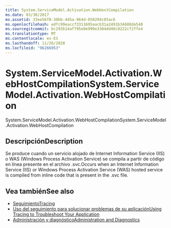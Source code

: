 ```yaml
---
title: System.ServiceModel.Activation.WebHostCompilation
ms.date: 03/30/2017
ms.assetid: 33ee56f8-30bb-445a-964d-050294c85ac6
ms.openlocfilehash: edfc99eaccf3311695aacb31a2491b34688de540
ms.sourcegitcommit: bc293b14af795e0e999e3304dd40c0222cf2ffe4
ms.translationtype: MT
ms.contentlocale: es-ES
ms.lasthandoff: 11/26/2020
ms.locfileid: "96266953"
---
```

# <a name="systemservicemodelactivationwebhostcompilation"></a><span data-ttu-id="64f2a-102">System.ServiceModel.Activation.WebHostCompilation</span><span class="sxs-lookup"><span data-stu-id="64f2a-102">System.ServiceModel.Activation.WebHostCompilation</span></span>

<span data-ttu-id="64f2a-103">System.ServiceModel.Activation.WebHostCompilation</span><span class="sxs-lookup"><span data-stu-id="64f2a-103">System.ServiceModel.Activation.WebHostCompilation</span></span>  
  
## <a name="description"></a><span data-ttu-id="64f2a-104">Descripción</span><span class="sxs-lookup"><span data-stu-id="64f2a-104">Description</span></span>  

 <span data-ttu-id="64f2a-105">Se produce cuando un servicio alojado de Internet Information Service (IIS) o WAS (Windows Process Activation Service) se compila a partir de código en línea presente en el archivo .svc.</span><span class="sxs-lookup"><span data-stu-id="64f2a-105">Occurs when an Internet Information Service (IIS) or Windows Process Activation Service (WAS) hosted service is compiled from inline code that is present in the .svc file.</span></span>  
  
## <a name="see-also"></a><span data-ttu-id="64f2a-106">Vea también</span><span class="sxs-lookup"><span data-stu-id="64f2a-106">See also</span></span>

- [<span data-ttu-id="64f2a-107">Seguimiento</span><span class="sxs-lookup"><span data-stu-id="64f2a-107">Tracing</span></span>](index.md)
- [<span data-ttu-id="64f2a-108">Uso del seguimiento para solucionar problemas de su aplicación</span><span class="sxs-lookup"><span data-stu-id="64f2a-108">Using Tracing to Troubleshoot Your Application</span></span>](using-tracing-to-troubleshoot-your-application.md)
- [<span data-ttu-id="64f2a-109">Administración y diagnóstico</span><span class="sxs-lookup"><span data-stu-id="64f2a-109">Administration and Diagnostics</span></span>](../index.md)
